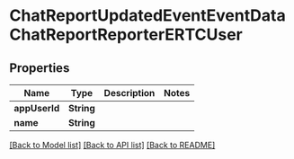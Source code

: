 # ChatReportUpdatedEventEventDataChatReportReporterERTCUser

## Properties
Name | Type | Description | Notes
------------ | ------------- | ------------- | -------------
**appUserId** | **String** |  | 
**name** | **String** |  | 

[[Back to Model list]](../README.md#documentation-for-models) [[Back to API list]](../README.md#documentation-for-api-endpoints) [[Back to README]](../README.md)


